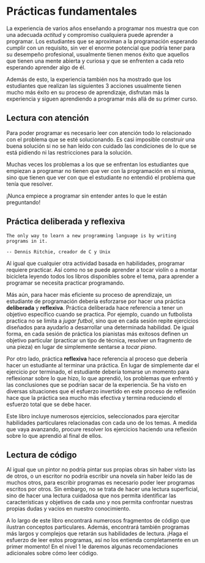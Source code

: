 # Prácticas fundamentales


La experiencia de varios años enseñando a programar nos muestra que con una adecuada *actitud* y compromiso cualquiera puede aprender a programar. Los estudiantes que se aproximan a la programación esperando cumplir con un requisito, sin ver el enorme potencial que podría tener para su desempeño profesional, usualmente tienen menos éxito que aquellos que tienen una mente abierta y curiosa y que se enfrenten a cada reto esperando aprender algo de él.

Además de esto, la experiencia también nos ha mostrado que los estudiantes que realizan las siguientes 3 acciones usualmente tienen mucho más éxito en su proceso de aprendizaje, disfrutan más la experiencia y siguen aprendiendo a programar más allá de su primer curso.


## Lectura con atención

Para poder programar es necesario leer con atención todo lo relacionado con el problema que se esté solucionando. Es casi imposible construir una buena solución si no se han leído con cuidado las condiciones de lo que se está pidiendo ni las restricciones para la solución.

Muchas veces los problemas a los que se enfrentan los estudiantes que empiezan a programar no tienen que ver con la programación en sí misma, sino que tienen que ver con que el estudiante no entendió el problema que tenía que resolver.

¡Nunca empiece a programar sin entender antes lo que le están preguntando!


## Práctica deliberada y reflexiva

```{epigraph}
The only way to learn a new programming language is by writing programs in it.

-- Dennis Ritchie, creador de C y Unix
```

Al igual que cualquier otra actividad basada en habilidades, programar requiere practicar. Así como no se puede aprender a tocar violín o a montar bicicleta leyendo todos los libros disponibles sobre el tema, para aprender a programar se necesita practicar programando.

Más aún, para hacer más eficiente su proceso de aprendizaje, un estudiante de programación debería esforzarse por hacer una práctica **deliberada** y **reflexiva**. Práctica deliberada hace referencia a tener un objetivo específico cuando se practica. Por ejemplo, cuando un futbolista practica no se limita a *jugar futbol*, sino que en cada sesión repite ejercicios diseñados para ayudarlo a desarrollar una determinada habilidad. De igual forma, en cada sesión de práctica los pianistas más exitosos definen un objetivo particular (practicar un tipo de técnica, resolver un fragmento de una pieza) en lugar de simplemente sentarse a *tocar piano*.

Por otro lado, práctica **reflexiva** hace referencia al proceso que debería hacer un estudiante al terminar una práctica. En lugar de simplemente dar el ejercicio por terminado, el estudiante debería tomarse un momento para reflexionar sobre lo que hizo, lo que aprendió, los problemas que enfrentó y las conclusiones que se podrían sacar de la experiencia. Se ha visto en  diversas situaciones que el esfuerzo invertido en este proceso de reflexión hace que la práctica sea mucho más efectiva y termina reduciendo el esfuerzo total que se debe hacer.

Este libro incluye numerosos ejercicios, seleccionados para ejercitar habilidades particulares relacionadas con cada uno de los temas. A medida que vaya avanzando, procure resolver los ejercicios haciendo una reflexión sobre lo que aprendió al final de ellos.

## Lectura de código

Al igual que un pintor no podría pintar sus propias obras sin haber visto las de otros, o un escritor no podría escribir una novela sin haber leído las de muchos otros, para escribir programas es necesario poder leer programas escritos por otros. Sin embargo, no se trata de hacer una lectura superficial,  sino de hacer una lectura cuidadosa que nos permita identificar las características y objetivos de cada uno y nos permita confrontar nuestras propias dudas y vacíos en nuestro conocimiento.

A lo largo de este libro encontrará numerosos fragmentos de código que ilustran conceptos particulares. Además, encontrará también programas más largos y complejos que retarán sus habilidades de lectura. ¡Haga el esfuerzo de leer estos programas, así no los entienda completamente en un primer momento! En el nivel 1 le daremos algunas recomendaciones adicionales sobre cómo leer código.
